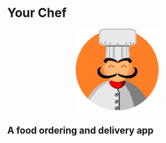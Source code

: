 # Your Chef
<p align="center">
  <img width="192" height="188" src="assets/images/Your Chef.png">
</p>

## A food ordering and delivery app